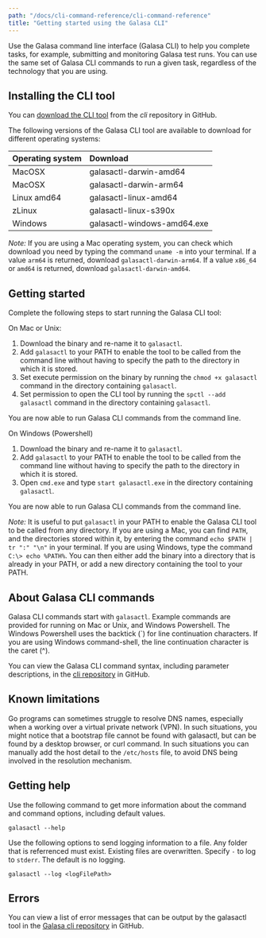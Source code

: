 ```yaml
---
path: "/docs/cli-command-reference/cli-command-reference"
title: "Getting started using the Galasa CLI"
---
```


Use the Galasa command line interface (Galasa CLI) to help you complete tasks, for example, submitting and monitoring Galasa test runs. You can use the same set of Galasa CLI commands to run a given task, regardless of the technology that you are using. 

## Installing the CLI tool

You can [download the CLI tool](https://github.com/galasa-dev/cli/releases) from the _cli_ repository in GitHub. 

The following versions of the Galasa CLI tool are available to download for different operating systems:

| Operating system  |  Download  |
| :---- | :-------- | 
| MacOSX  | galasactl-darwin-amd64 |
| MacOSX  | galasactl-darwin-arm64 |
| Linux amd64 | galasactl-linux-amd64 | 
| zLinux  | galasactl-linux-s390x | 
| Windows | galasactl-windows-amd64.exe | 

*Note:* If you are using a Mac operating system, you can check which download you need by typing the command `uname -m` into your terminal. If a value `arm64` is returned, download `galasactl-darwin-arm64`. If a value `x86_64` or `amd64` is returned, download `galasactl-darwin-amd64`.


## Getting started 

Complete the following steps to start running the Galasa CLI tool:

On Mac or Unix:

1. Download the binary and re-name it to `galasactl`.
2. Add `galasactl` to your PATH to enable the tool to be called from the command line without having to specify the path to the directory in which it is stored.
3. Set execute permission on the binary by running the `chmod +x galasactl` command in the directory containing `galasactl`.
4. Set permission to open the CLI tool by running the `spctl --add galasactl` command in the directory containing `galasactl`.

You are now able to run Galasa CLI commands from the command line. 


On Windows (Powershell)

1. Download the binary and re-name it to `galasactl`.
2. Add `galasactl` to your PATH to enable the tool to be called from the command line without having to specify the path to the directory in which it is stored.
3. Open `cmd.exe` and type `start galasactl.exe` in the directory containing `galasactl`.

You are now able to run Galasa CLI commands from the command line. 


*Note:* It is useful to put `galasactl` in your PATH to enable the Galasa CLI tool to be called from any directory. If you are using a Mac, you can find `PATH`, and the directories stored within it, by entering the command `echo $PATH | tr ":" "\n"` in your terminal. If you are using Windows, type the command `C:\> echo %PATH%`. You can then either add the binary into a directory that is already in your PATH, or add a new directory containing the tool to your PATH.



## About Galasa CLI commands

Galasa CLI commands start with `galasactl`. Example commands are provided for running on Mac or Unix, and Windows Powershell. The Windows Powershell uses the backtick (`) for line continuation characters. If you are using Windows command-shell, the line continuation character is the caret (^). 

You can view the Galasa CLI command syntax, including parameter descriptions, in the <a href=https://github.com/galasa-dev/cli/blob/main/docs/generated/galasactl.md target="_blank"> cli repository</a> in GitHub.


## Known limitations

Go programs can sometimes struggle to resolve DNS names, especially when a working over a virtual private network (VPN). In such situations, you might notice that a bootstrap file cannot be found with galasactl, but can be found by a desktop browser, or curl command. In such situations you can manually add the host detail to the `/etc/hosts` file, to avoid DNS being involved in the resolution mechanism.


## Getting help

Use the following command to get more information about the command and command options, including default values.

```
galasactl --help
```

Use the following options to send logging information to a file. Any folder that is referrenced must exist. Existing files are overwritten. Specify `-` to log to `stderr`. The default is no logging.

```
galasactl --log <logFilePath>  
```  

## Errors

You can view a list of error messages that can be output by the galasactl tool in the <a href="https://github.com/galasa-dev/cli/blob/main/docs/generated/errors-list.md" target="_blank"> Galasa cli repository</a> in GitHub.








